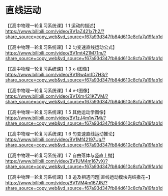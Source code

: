 # 直线运动

【【高中物理一轮复习系统课】1.1 运动的描述】 https://www.bilibili.com/video/BV1aZ421x7h2/?share_source=copy_web&vd_source=f67a93d347fb84d610c8cfa7a19fab1d

【【高中物理一轮复习系统课】1.2 匀变速直线运动公式】 https://www.bilibili.com/video/BV1mt421M71m/?share_source=copy_web&vd_source=f67a93d347fb84d610c8cfa7a19fab1d

【【高中物理一轮复习系统课】1.3 x-t图像】 https://www.bilibili.com/video/BV1Rw4m1D7H3/?share_source=copy_web&vd_source=f67a93d347fb84d610c8cfa7a19fab1d

【【高中物理一轮复习系统课】1.4 v-t图像】 https://www.bilibili.com/video/BV1Xm421K7VM/?share_source=copy_web&vd_source=f67a93d347fb84d610c8cfa7a19fab1d

【【高中物理一轮复习系统课】1.5 其他运动学图像】 https://www.bilibili.com/video/BV1zJ4m1w7Mi/?share_source=copy_web&vd_source=f67a93d347fb84d610c8cfa7a19fab1d

【【高中物理一轮复习系统课】1.6 匀变速直线运动推论】 https://www.bilibili.com/video/BV1Mf42197Ug/?share_source=copy_web&vd_source=f67a93d347fb84d610c8cfa7a19fab1d

【【高中物理一轮复习系统课】1.7 自由落体与竖直上抛】 https://www.bilibili.com/video/BV1UM4m167vX/?share_source=copy_web&vd_source=f67a93d347fb84d610c8cfa7a19fab1d

【【高中物理一轮复习系统课】1.8 追及相遇问题|直线运动模块完结撒花~】 https://www.bilibili.com/video/BV1VM4m167JN/?share_source=copy_web&vd_source=f67a93d347fb84d610c8cfa7a19fab1d